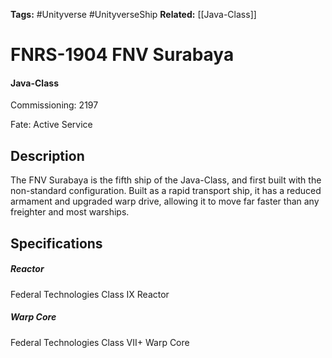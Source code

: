 **Tags:** #Unityverse #UnityverseShip
**Related:** [[Java-Class]]

# FNRS-1904 FNV Surabaya
#### Java-Class
Commissioning: 2197  
  
Fate: Active Service
## Description
The FNV Surabaya is the fifth ship of the Java-Class, and first built with the non-standard configuration. Built as a rapid transport ship, it has a reduced armament and upgraded warp drive, allowing it to move far faster than any freighter and most warships.
## Specifications
##### Reactor
Federal Technologies Class IX Reactor
##### Warp Core
Federal Technologies Class VII+ Warp Core
